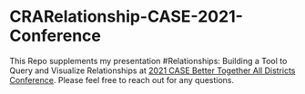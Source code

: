 # CRARelationship-CASE-2021-Conference
This Repo supplements my presentation #Relationships: Building a Tool to Query and Visualize Relationships at [2021 CASE Better Together All Districts Conference](https://www.case.org/conferences-training/all-districts-conference/program). Please feel free to reach out for any questions.

